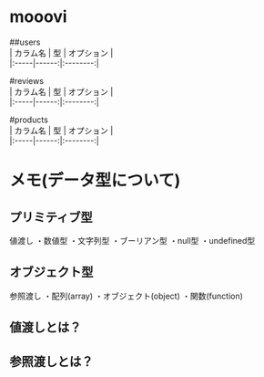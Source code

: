 # mooovi

##users  
| カラム名 | 型 | オプション |  
|:-----|------:|:--------:|  
  

#reviews  
| カラム名 | 型 | オプション |  
|:-----|------:|:--------:|  
  

#products  
| カラム名 | 型 | オプション |  
|:-----|------:|:--------:|  

# メモ(データ型について)

## プリミティブ型
値渡し
・数値型
・文字列型
・ブーリアン型
・null型
・undefined型

## オブジェクト型
参照渡し
・配列(array)
・オブジェクト(object)
・関数(function)

## 値渡しとは？


## 参照渡しとは？

